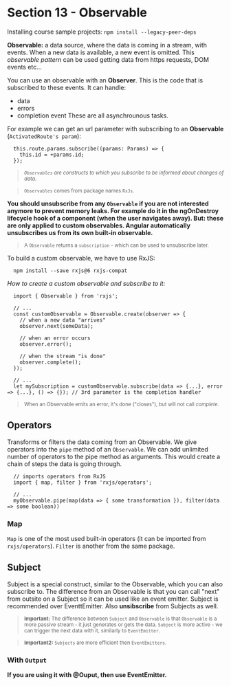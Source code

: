 # Section 13 - Observable

Installing course sample projects:
`npm install --legacy-peer-deps`

**Observable:** a data source, where the data is coming in a stream, with events. When a new data is available, a new event is omitted. This _observable pattern_ can be used getting data from https requests, DOM events etc...

You can use an observable with an **Observer**. This is the code that is subscribed to these events. It can handle:

- data
- errors
- completion event
  These are all asynchrounous tasks.

For example we can get an url parameter with subscribing to an **Observable** (`ActivatedRoute's param`):

```
  this.route.params.subscribe((params: Params) => {
    this.id = +params.id;
  });
```

> _<small>`Observables` are constructs to which you subscribe to be informed about changes of data.</small>_

> <small>`Observables` comes from package names `RxJs`.</small>

**You should unsubscribe from any `Observable` if you are not interested anymore to prevent memory leaks. For example do it in the ngOnDestroy lifecycle hook of a component (when the user navigates away). But: these are only applied to custom observables. Angular automatically unsubscribes us from its own built-in observable.**

> <small>A `Observable` returns a `subscription` - which can be used to unsubscribe later.</small>

To build a custom observable, we have to use RxJS:

```
  npm install --save rxjs@6 rxjs-compat
```

_How to create a custom observable and subscribe to it:_

```
  import { Observable } from 'rxjs';

  // ...
  const customObservable = Observable.create(observer => {
    // when a new data "arrives"
    observer.next(someData);

    // when an error occurs
    observer.error();

    // when the stream "is done"
    observer.complete();
  });

  // ...
  let mySubscription = customObservable.subscribe(data => {...}, error => {...}, () => {}); // 3rd parameter is the completion handler
```

> <small>When an Observable emits an error, it's done ("closes"), but will not call _complete_.</small>

## **Operators**

Transforms or filters the data coming from an Observable. We give operators into the `pipe` method of an `Observable`. We can add unlimited number of operators to the pipe method as arguments. This would create a chain of steps the data is going through.

```
  // imports operators from RxJS
  import { map, filter } from 'rxjs/operators';

  // ...
  myObservable.pipe(map(data => { some transformation }), filter(data => some boolean))
```

### **Map**

`Map` is one of the most used built-in operators (it can be imported from `rxjs/operators`). `Filter` is another from the same package.

## **Subject**

Subject is a special construct, similar to the Observable, which you can also subscribe to. The difference from an Observable is that you can call "next" from outsite on a Subject so it can be used like an event emitter. Subject is recommended over EventtEmitter.
Also **unsibscribe** from Subjects as well.

> <small>**Important:** The difference between `Subject` and `Observable` is that `Observable` is a more passive stream - it just generates or gets the data. `Subject` is more active - we can trigger the next data with it, similarly to `EventEmitter`.</small>

> <small>**Important2:** `Subjects` are more efficient then `EventEmitters`.</small>

### With `Output`

**If you are using it with @Ouput, then use EventEmitter.**
